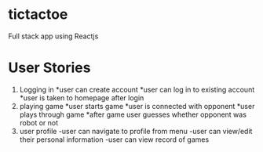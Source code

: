 # tictactoe
Full stack app using Reactjs

# User Stories

1. Logging in
  *user can create account
  *user can log in to existing account
  *user is taken to homepage after login
2. playing game
  *user starts game
  *user is connected with opponent
  *user plays through game
  *after game user guesses whether opponent was robot or not
3. user profile
  -user can navigate to profile from menu
  -user can view/edit their personal information
  -user can view record of games

